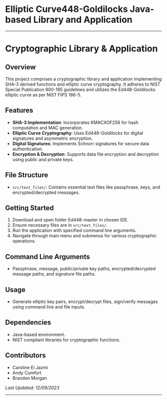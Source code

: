 # Elliptic Curve448-Goldilocks Java-based Library and Application  #

---

# Cryptographic Library & Application

## Overview
This project comprises a cryptographic library and application implementing SHA-3 derived functions and elliptic curve cryptography. It adheres to NIST Special Publication 800-185 guidelines and utilizes the Ed448-Goldilocks elliptic curve as per NIST FIPS 186-5.

## Features
- **SHA-3 Implementation**: Incorporates KMACXOF256 for hash computation and MAC generation.
- **Elliptic Curve Cryptography**: Uses Ed448-Goldilocks for digital signatures and asymmetric encryption.
- **Digital Signatures**: Implements Schnorr signatures for secure data authentication.
- **Encryption & Decryption**: Supports data file encryption and decryption using public and private keys.

## File Structure
- `src/text_files/`: Contains essential text files like passphrase, keys, and encrypted/decrypted messages.

## Getting Started
1. Download and open folder Ed448-master in chosen IDE.  
1. Ensure necessary files are in `src/text_files/`.
2. Run the application with specified command line arguments.
3. Navigate through main menu and submenus for various cryptographic operations.

## Command Line Arguments
- Passphrase, message, public/private key paths, encrypted/decrypted message paths, and signature file paths.

## Usage
- Generate elliptic key pairs, encrypt/decrypt files, sign/verify messages using command line and file inputs.

## Dependencies
- Java-based environment.
- NIST compliant libraries for cryptographic functions.

## Contributors
- Caroline El Jazmi
- Andy Comfort
- Brandon Morgan

_Last Updated: 12/09/2023_

---
